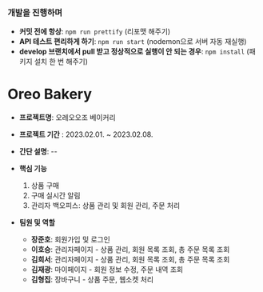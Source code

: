 ### 개발을 진행하며
- **커밋 전에 항상**: ```npm run prettify``` (리포맷 해주기)
- **API 테스트 편리하게 하기**: ```npm run start``` (nodemon으로 서버 자동 재실행)
- **develop 브랜치에서 pull 받고 정상적으로 실행이 안 되는 경우**: ```npm install``` (패키지 설치 한 번 해주기)


# Oreo Bakery
- **프로젝트명**: 오레오오조 베이커리

- **프로젝트 기간** : 2023.02.01.  ~ 2023.02.08.

- **간단 설명**: --

- **핵심 기능**

  1. 상품 구매
  2. 구매 실시간 알림
  3. 관리자 백오피스: 상품 관리 및 회원 관리, 주문 처리
  
  
- **팀원 및 역할**
  - **장준호**: 회원가입 및 로그인
  - **이호승**: 관리자페이지 - 상품 관리, 회원 목록 조회, 총 주문 목록 조회
  - **김희서**: 관리자페이지 - 상품 관리, 회원 목록 조회, 총 주문 목록 조회
  - **김재광**: 마이페이지 - 회원 정보 수정, 주문 내역 조회
  - **김형집**: 장바구니 - 상품 주문, 웹소켓 처리


